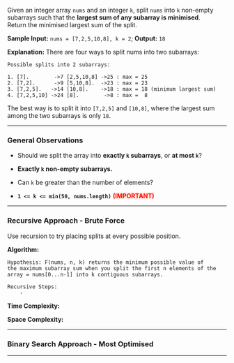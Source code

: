 
Given an integer array `nums` and an integer `k`, split `nums` into `k` non-empty subarrays such that the **largest sum of any subarray is minimised**. Return the minimised largest sum of the split.

**Sample Input:** `nums = [7,2,5,10,8], k = 2`; **Output:** `18`

**Explanation:** There are four ways to split nums into two subarrays:

```
Possible splits into 2 subarrays:

1. [7].        ->7 [2,5,10,8] ->25 : max = 25
2. [7,2].      ->9 [5,10,8].  ->23 : max = 23
3. [7,2,5].   ->14 [10,8].    ->18 : max = 18 (minimum largest sum)
4. [7,2,5,10] ->24 [8].        ->8 : max =  8
```

The best way is to split it into `[7,2,5]` and `[10,8]`, where the largest sum among the two subarrays is only `18`.

---
### General Observations

- Should we split the array into **exactly `k` subarrays**, or **at most `k`**?
- **Exactly `k` non-empty subarrays.**

- Can `k` be greater than the number of elements? 
- **`1 <= k <= min(50, nums.length)`** <strong><span style="color: red; background: #FFF1E8">(IMPORTANT)</span></strong>

---
### Recursive Approach - Brute Force

Use recursion to try placing splits at every possible position.

**Algorithm:**

```
Hypothesis: F(nums, n, k) returns the minimum possible value of the maximum subarray sum when you split the first n elements of the array = nums[0...n-1] into k contiguous subarrays.

Recursive Steps:
	- 

```

**Time Complexity:**

**Space Complexity:**


---
### Binary Search Approach - Most Optimised


---





